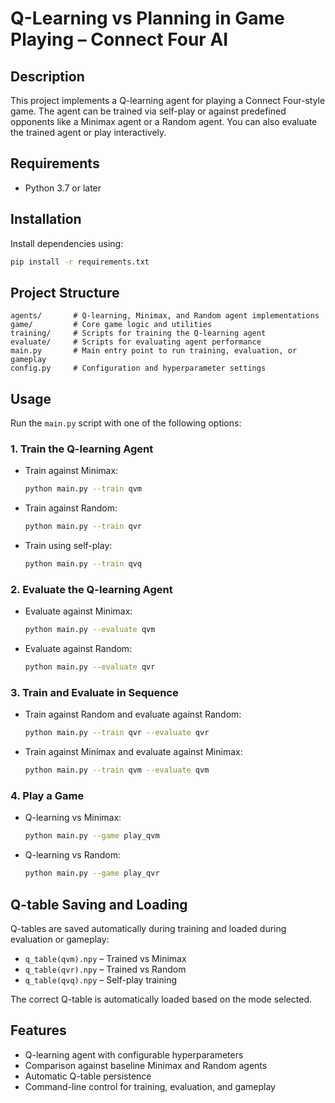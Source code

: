 # Q-Learning vs Planning in Game Playing – Connect Four AI

## Description

This project implements a Q-learning agent for playing a Connect Four-style game. The agent can be trained via self-play or against predefined opponents like a Minimax agent or a Random agent. You can also evaluate the trained agent or play interactively.

## Requirements

- Python 3.7 or later

## Installation

Install dependencies using:

```bash
pip install -r requirements.txt
```

## Project Structure

```
agents/       # Q-learning, Minimax, and Random agent implementations
game/         # Core game logic and utilities
training/     # Scripts for training the Q-learning agent
evaluate/     # Scripts for evaluating agent performance
main.py       # Main entry point to run training, evaluation, or gameplay
config.py     # Configuration and hyperparameter settings
```

## Usage

Run the `main.py` script with one of the following options:

### 1. Train the Q-learning Agent

- Train against Minimax:
  ```bash
  python main.py --train qvm
  ```

- Train against Random:
  ```bash
  python main.py --train qvr
  ```

- Train using self-play:
  ```bash
  python main.py --train qvq
  ```

### 2. Evaluate the Q-learning Agent

- Evaluate against Minimax:
  ```bash
  python main.py --evaluate qvm
  ```

- Evaluate against Random:
  ```bash
  python main.py --evaluate qvr
  ```

### 3. Train and Evaluate in Sequence

- Train against Random and evaluate against Random:
  ```bash
  python main.py --train qvr --evaluate qvr
  ```

- Train against Minimax and evaluate against Minimax:
  ```bash
  python main.py --train qvm --evaluate qvm
  ```

### 4. Play a Game

- Q-learning vs Minimax:
  ```bash
  python main.py --game play_qvm
  ```

- Q-learning vs Random:
  ```bash
  python main.py --game play_qvr
  ```

## Q-table Saving and Loading

Q-tables are saved automatically during training and loaded during evaluation or gameplay:

- `q_table(qvm).npy` – Trained vs Minimax
- `q_table(qvr).npy` – Trained vs Random
- `q_table(qvq).npy` – Self-play training

The correct Q-table is automatically loaded based on the mode selected.

## Features

- Q-learning agent with configurable hyperparameters  
- Comparison against baseline Minimax and Random agents  
- Automatic Q-table persistence  
- Command-line control for training, evaluation, and gameplay
